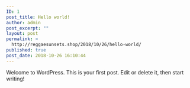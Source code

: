 ```yaml
---
ID: 1
post_title: Hello world!
author: admin
post_excerpt: ""
layout: post
permalink: >
  http://reggaesunsets.shop/2018/10/26/hello-world/
published: true
post_date: 2018-10-26 16:10:44
---
```

Welcome to WordPress. This is your first post. Edit or delete it, then start writing!